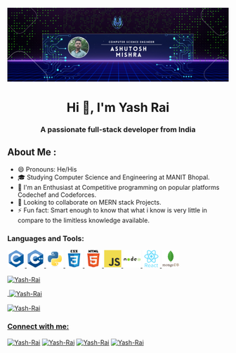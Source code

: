 <!--
**Yash-Rai/Yash-Rai** is a ✨ _special_ ✨ repository because its `README.md` (this file) appears on your GitHub profile.

Here are some ideas to get you started:

- 🔭 I’m currently working on ...


- 🤔 I’m looking for help with ...
- 💬 Ask me about ...
- 📫 How to reach me: ...
- 😄 Pronouns: ...
- ⚡ Fun fact: ...
-->
![logo](https://github.com/Yash-Rai/Yash-Rai/blob/main/Github%20Banner.png)
<h1 align="center">Hi 👋, I'm Yash Rai</h1>
<h3 align="center">A passionate full-stack developer from India</h3>

## About Me :

- 😄 Pronouns: He/His
- 🎓 Studying Computer Science and Engineering at MANIT Bhopal.
- 🌱 I'm an Enthusiast at Competitive programming on popular platforms Codechef and Codeforces.
- 👯 Looking to collaborate on MERN stack Projects.
- ⚡ Fun fact: Smart enough to know that what i know is very little in compare to the limitless knowledge available.
<!--
<p align="left"> <img src="https://komarev.com/ghpvc/?username=Yash-Rai&label=Profile%20views&color=0e75b6&style=flat" alt="Yash-Rai" /> </p>
-->

<h3 align="left">Languages and Tools:</h3>
<p align="left"> <a href="https://www.cprogramming.com/" target="_blank" rel="noreferrer"> <img src="https://raw.githubusercontent.com/devicons/devicon/master/icons/c/c-original.svg" alt="c" width="40" height="40"/> </a> <a href="https://www.w3schools.com/cpp/" target="_blank" rel="noreferrer"> <img src="https://raw.githubusercontent.com/devicons/devicon/master/icons/cplusplus/cplusplus-original.svg" alt="cplusplus" width="40" height="40"/> </a> <a href="https://www.python.org" target="_blank" rel="noreferrer"> <img src="https://raw.githubusercontent.com/devicons/devicon/master/icons/python/python-original.svg" alt="python" width="40" height="40"/> </a><a href="https://www.w3schools.com/css/" target="_blank" rel="noreferrer"> <img src="https://raw.githubusercontent.com/devicons/devicon/master/icons/css3/css3-original-wordmark.svg" alt="css3" width="40" height="40"/> </a> <a href="https://www.w3.org/html/" target="_blank" rel="noreferrer"> <img src="https://raw.githubusercontent.com/devicons/devicon/master/icons/html5/html5-original-wordmark.svg" alt="html5" width="40" height="40"/> </a> <a href="https://developer.mozilla.org/en-US/docs/Web/JavaScript" target="_blank" rel="noreferrer"> <img src="https://raw.githubusercontent.com/devicons/devicon/master/icons/javascript/javascript-original.svg" alt="javascript" width="40" height="40"/> </a>  <a href="https://nodejs.org" target="_blank" rel="noreferrer"> <img src="https://raw.githubusercontent.com/devicons/devicon/master/icons/nodejs/nodejs-original-wordmark.svg" alt="nodejs" width="40" height="40"/> </a> <a href="https://reactjs.org/" target="_blank" rel="noreferrer"> <img src="https://raw.githubusercontent.com/devicons/devicon/master/icons/react/react-original-wordmark.svg" alt="react" width="40" height="40"/> </a><a href="https://www.mongodb.com/" target="_blank" rel="noreferrer"> <img src="https://raw.githubusercontent.com/devicons/devicon/master/icons/mongodb/mongodb-original-wordmark.svg" alt="mongodb" width="40" height="40"/>
</p>

<p><img align="center" src="https://github-readme-stats.vercel.app/api/top-langs?username=Yash-Rai&show_icons=true&locale=en&layout=compact" alt="Yash-Rai" /></p>
<p>&nbsp;<img align="center" src="https://github-readme-stats.vercel.app/api?username=Yash-Rai&show_icons=true&locale=en" alt="Yash-Rai" /></p>
<p><img align="center" src="https://github-readme-streak-stats.herokuapp.com/?user=Yash-Rai&" alt="Yash-Rai" /></p>

<h3 align="left">Connect with me:</h3>
<p align="left">
<a href="https://twitter.com/yasshrai" target="blank"><img align="center" src="https://raw.githubusercontent.com/rahuldkjain/github-profile-readme-generator/master/src/images/icons/Social/twitter.svg" alt="Yash-Rai" height="30" width="40" /></a>
<a href="https://www.linkedin.com/in/yash-rai-421083233/" target="blank"><img align="center" src="https://raw.githubusercontent.com/rahuldkjain/github-profile-readme-generator/master/src/images/icons/Social/linked-in-alt.svg" alt="Yash-Rai" height="30" width="40" /></a>
<a href="https://www.facebook.com/people/Yash-Rai/pfbid02RNZZjEJXedTK1f1zq4ymHwaF4bkUBfJL3KBqSfsgpyAQ8uvj6Yzbz5dZqLUnaLmFl/?mibextid=ZbWKw" target="blank"><img align="center" src="https://raw.githubusercontent.com/rahuldkjain/github-profile-readme-generator/master/src/images/icons/Social/facebook.svg" alt="Yash-Rai" height="30" width="40" /></a>
<a href="https://www.instagram.com/yashrai_._/" target="blank"><img align="center" src="https://raw.githubusercontent.com/rahuldkjain/github-profile-readme-generator/master/src/images/icons/Social/instagram.svg" alt="Yash-Rai" height="30" width="40" /></a>
</p>
